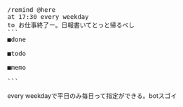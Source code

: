 <pre>
/remind @here
at 17:30 every weekday
to お仕事終了ー。日報書いてとっと帰るべし
```
■done

■todo

■memo

```
</pre>

every weekdayで平日のみ毎日って指定ができる。botスゴイ
